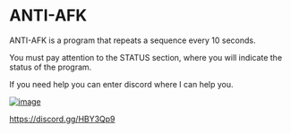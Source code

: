# ANTI-AFK

ANTI-AFK is a program that repeats a sequence every 10 seconds.

You must pay attention to the STATUS section, where you will indicate the status of the program.

If you need help you can enter discord where I can help you.

[![image](https://i.postimg.cc/y8F2ZkrF/Screenshot-1.png "image")](https://discord.gg/HBY3Qp9 "image")

https://discord.gg/HBY3Qp9
